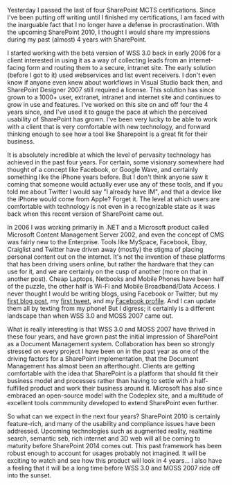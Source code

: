 



Yesterday I passed the last of four SharePoint MCTS certifications. Since I've been putting off writing until I finished my certifications, I am faced with the inarguable fact that I no longer have a defense in procrastination. With the upcoming SharePoint 2010, I thought I would share my impressions during my past (almost) 4 years with SharePoint.




I started working with the beta version of WSS 3.0 back in early 2006 for a client interested in using it as a way of collecting leads from an internet-facing form and routing them to a secure, intranet site. The early solution (before I got to it) used webservices and list event receivers. I don't even know if anyone even knew about workflows in Visual Studio back then, and SharePoint Designer 2007 still required a license. This solution has since grown to a 1000+ user, extranet, intranet and internet site and continues to grow in use and features. I've worked on this site on and off four the 4 years since, and I've used it to gauge the pace at which the perceived usability of SharePoint has grown. I've been very lucky to be able to work with a client that is very comfortable with new technology, and forward thinking enough to see how a tool like Sharepoint is a great fit for their business.




It is absolutely incredible at which the level of pervasity technology has achieved in the past four years. For certain, some visionary somewhere had thought of a concept like Facebook, or Google Wave, and certainly something like the iPhone years before. But I don't think anyone saw it coming that someone would actually ever use any of these tools, and if you told me about Twitter I would say "I already have IM", and that a device like the iPhone would come from Apple? Forget it. The level at which users are comfortable with technology is not even in a recognizable state as it was back when this recent version of SharePoint came out.




In 2006 I was working primarily in .NET and a Microsoft product called Microsoft Content Management Server 2002, and even the concept of CMS was fairly new to the Enterprise. Tools like MySpace, Facebook, Ebay, Craiglist and Twitter have driven away (mostly) the stigma of placing personal content out on the internet. It's not the invention of these platforms that has been driving users online, but rather the hardware that they can use for it, and we are certainly on the cusp of another (more on that in another post). Cheap Laptops, Netbooks and Mobile Phones have been half of the puzzle, the other half is Wi-Fi and Mobile Broadband/Data Access. I never thought I would be writing blogs, using Facebook or Twitter; but my [first blog post](http://sharepointjoe.blogspot.com/2007/05/moss-2007-smtp-and-pop3.html), my [first tweet](http://twitter.com/baldwinjoe/status/1156087118), and my [Facebook profile](http://www.facebook.com/joebaldwin). And I can update them all by texting from my phone! But I digress; it certainly is a different landscape than when WSS 3.0 and MOSS 2007 came out.




What is really interesting is that WSS 3.0 and MOSS 2007 have thrived in these four years, and have grown past the initial impression of SharePoint as a Document Management system. Collaboration has been so strongly stressed on every project I have been on in the past year as one of the driving factors for a SharePoint implementation, that the Document Management has almost been an afterthought. Clients are getting comfortable with the idea that SharePoint is a platform that should fit their business model and processes rather than having to settle with a half-fulfilled product and work their business around it. Microsoft has also since embraced an open-source model with the Codeplex site, and a multitude of excellent tools commmunity developed to extend SharePoint even further.




So what can we expect in the next four years? SharePoint 2010 is certainly feature-rich, and many of the usability and compliance issues have been addressed. Upcoming technologies such as augmented reality, realtime search, semantic seb, rich internet and 3D web will all be coming to maturity before SharePoint 2014 comes out. This past framework has been robust enough to account for usages probably not imagined. It will be exciting to watch and see how this product will look in 4 years... I also have a feeling that it will be a long time before WSS 3.0 and MOSS 2007 ride off into the sunset.



